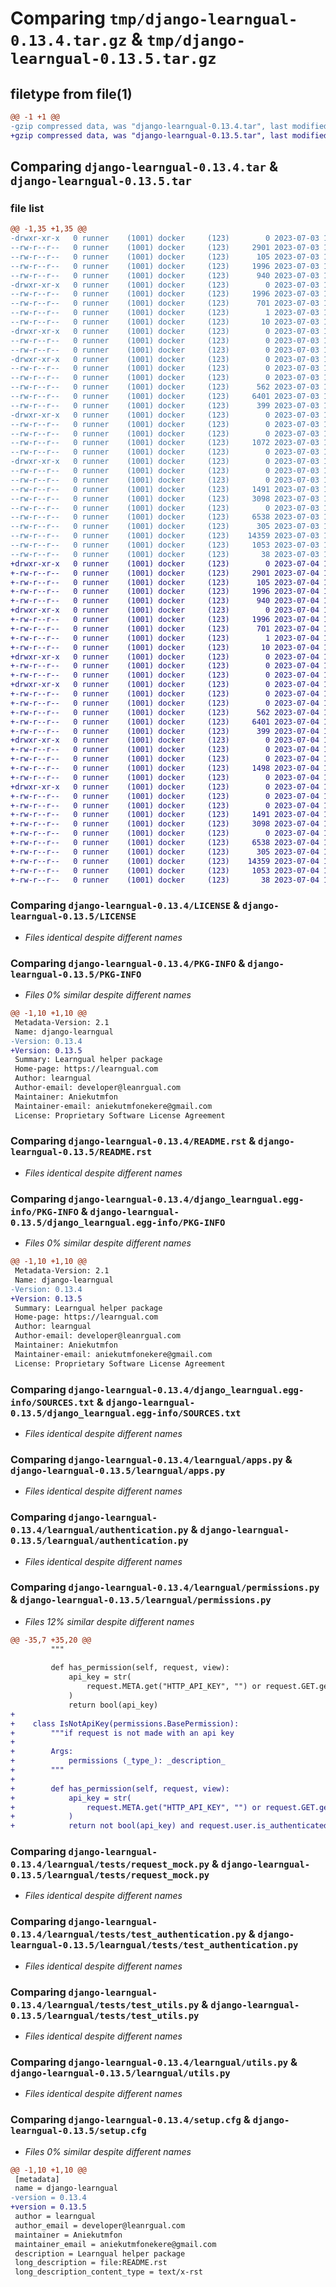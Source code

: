 # Comparing `tmp/django-learngual-0.13.4.tar.gz` & `tmp/django-learngual-0.13.5.tar.gz`

## filetype from file(1)

```diff
@@ -1 +1 @@
-gzip compressed data, was "django-learngual-0.13.4.tar", last modified: Mon Jul  3 12:11:02 2023, max compression
+gzip compressed data, was "django-learngual-0.13.5.tar", last modified: Tue Jul  4 13:07:20 2023, max compression
```

## Comparing `django-learngual-0.13.4.tar` & `django-learngual-0.13.5.tar`

### file list

```diff
@@ -1,35 +1,35 @@
-drwxr-xr-x   0 runner    (1001) docker     (123)        0 2023-07-03 12:11:02.212942 django-learngual-0.13.4/
--rw-r--r--   0 runner    (1001) docker     (123)     2901 2023-07-03 12:09:56.000000 django-learngual-0.13.4/LICENSE
--rw-r--r--   0 runner    (1001) docker     (123)      105 2023-07-03 12:09:56.000000 django-learngual-0.13.4/MANIFEST.in
--rw-r--r--   0 runner    (1001) docker     (123)     1996 2023-07-03 12:11:02.212942 django-learngual-0.13.4/PKG-INFO
--rw-r--r--   0 runner    (1001) docker     (123)      940 2023-07-03 12:09:56.000000 django-learngual-0.13.4/README.rst
-drwxr-xr-x   0 runner    (1001) docker     (123)        0 2023-07-03 12:11:02.208942 django-learngual-0.13.4/django_learngual.egg-info/
--rw-r--r--   0 runner    (1001) docker     (123)     1996 2023-07-03 12:11:02.000000 django-learngual-0.13.4/django_learngual.egg-info/PKG-INFO
--rw-r--r--   0 runner    (1001) docker     (123)      701 2023-07-03 12:11:02.000000 django-learngual-0.13.4/django_learngual.egg-info/SOURCES.txt
--rw-r--r--   0 runner    (1001) docker     (123)        1 2023-07-03 12:11:02.000000 django-learngual-0.13.4/django_learngual.egg-info/dependency_links.txt
--rw-r--r--   0 runner    (1001) docker     (123)       10 2023-07-03 12:11:02.000000 django-learngual-0.13.4/django_learngual.egg-info/top_level.txt
-drwxr-xr-x   0 runner    (1001) docker     (123)        0 2023-07-03 12:11:02.212942 django-learngual-0.13.4/learngual/
--rw-r--r--   0 runner    (1001) docker     (123)        0 2023-07-03 12:10:55.000000 django-learngual-0.13.4/learngual/__init__.py
--rw-r--r--   0 runner    (1001) docker     (123)        0 2023-07-03 12:10:55.000000 django-learngual-0.13.4/learngual/admin.py
-drwxr-xr-x   0 runner    (1001) docker     (123)        0 2023-07-03 12:11:02.212942 django-learngual-0.13.4/learngual/api/
--rw-r--r--   0 runner    (1001) docker     (123)        0 2023-07-03 12:10:55.000000 django-learngual-0.13.4/learngual/api/serializers.py
--rw-r--r--   0 runner    (1001) docker     (123)        0 2023-07-03 12:10:55.000000 django-learngual-0.13.4/learngual/api/views.py
--rw-r--r--   0 runner    (1001) docker     (123)      562 2023-07-03 12:10:55.000000 django-learngual-0.13.4/learngual/apps.py
--rw-r--r--   0 runner    (1001) docker     (123)     6401 2023-07-03 12:10:55.000000 django-learngual-0.13.4/learngual/authentication.py
--rw-r--r--   0 runner    (1001) docker     (123)      399 2023-07-03 12:10:55.000000 django-learngual-0.13.4/learngual/manager.py
-drwxr-xr-x   0 runner    (1001) docker     (123)        0 2023-07-03 12:11:02.212942 django-learngual-0.13.4/learngual/migrations/
--rw-r--r--   0 runner    (1001) docker     (123)        0 2023-07-03 12:10:55.000000 django-learngual-0.13.4/learngual/migrations/__init__.py
--rw-r--r--   0 runner    (1001) docker     (123)        0 2023-07-03 12:10:55.000000 django-learngual-0.13.4/learngual/models.py
--rw-r--r--   0 runner    (1001) docker     (123)     1072 2023-07-03 12:10:55.000000 django-learngual-0.13.4/learngual/permissions.py
--rw-r--r--   0 runner    (1001) docker     (123)        0 2023-07-03 12:10:55.000000 django-learngual-0.13.4/learngual/signals.py
-drwxr-xr-x   0 runner    (1001) docker     (123)        0 2023-07-03 12:11:02.212942 django-learngual-0.13.4/learngual/tests/
--rw-r--r--   0 runner    (1001) docker     (123)        0 2023-07-03 12:10:55.000000 django-learngual-0.13.4/learngual/tests/__init__.py
--rw-r--r--   0 runner    (1001) docker     (123)        0 2023-07-03 12:10:55.000000 django-learngual-0.13.4/learngual/tests/factories.py
--rw-r--r--   0 runner    (1001) docker     (123)     1491 2023-07-03 12:10:55.000000 django-learngual-0.13.4/learngual/tests/request_mock.py
--rw-r--r--   0 runner    (1001) docker     (123)     3098 2023-07-03 12:10:55.000000 django-learngual-0.13.4/learngual/tests/test_authentication.py
--rw-r--r--   0 runner    (1001) docker     (123)        0 2023-07-03 12:10:55.000000 django-learngual-0.13.4/learngual/tests/test_drf_endpoints.py
--rw-r--r--   0 runner    (1001) docker     (123)     6538 2023-07-03 12:10:55.000000 django-learngual-0.13.4/learngual/tests/test_utils.py
--rw-r--r--   0 runner    (1001) docker     (123)      305 2023-07-03 12:10:55.000000 django-learngual-0.13.4/learngual/urls.py
--rw-r--r--   0 runner    (1001) docker     (123)    14359 2023-07-03 12:10:55.000000 django-learngual-0.13.4/learngual/utils.py
--rw-r--r--   0 runner    (1001) docker     (123)     1053 2023-07-03 12:11:02.212942 django-learngual-0.13.4/setup.cfg
--rw-r--r--   0 runner    (1001) docker     (123)       38 2023-07-03 12:09:56.000000 django-learngual-0.13.4/setup.py
+drwxr-xr-x   0 runner    (1001) docker     (123)        0 2023-07-04 13:07:20.167372 django-learngual-0.13.5/
+-rw-r--r--   0 runner    (1001) docker     (123)     2901 2023-07-04 13:06:29.000000 django-learngual-0.13.5/LICENSE
+-rw-r--r--   0 runner    (1001) docker     (123)      105 2023-07-04 13:06:29.000000 django-learngual-0.13.5/MANIFEST.in
+-rw-r--r--   0 runner    (1001) docker     (123)     1996 2023-07-04 13:07:20.167372 django-learngual-0.13.5/PKG-INFO
+-rw-r--r--   0 runner    (1001) docker     (123)      940 2023-07-04 13:06:29.000000 django-learngual-0.13.5/README.rst
+drwxr-xr-x   0 runner    (1001) docker     (123)        0 2023-07-04 13:07:20.163372 django-learngual-0.13.5/django_learngual.egg-info/
+-rw-r--r--   0 runner    (1001) docker     (123)     1996 2023-07-04 13:07:20.000000 django-learngual-0.13.5/django_learngual.egg-info/PKG-INFO
+-rw-r--r--   0 runner    (1001) docker     (123)      701 2023-07-04 13:07:20.000000 django-learngual-0.13.5/django_learngual.egg-info/SOURCES.txt
+-rw-r--r--   0 runner    (1001) docker     (123)        1 2023-07-04 13:07:20.000000 django-learngual-0.13.5/django_learngual.egg-info/dependency_links.txt
+-rw-r--r--   0 runner    (1001) docker     (123)       10 2023-07-04 13:07:20.000000 django-learngual-0.13.5/django_learngual.egg-info/top_level.txt
+drwxr-xr-x   0 runner    (1001) docker     (123)        0 2023-07-04 13:07:20.167372 django-learngual-0.13.5/learngual/
+-rw-r--r--   0 runner    (1001) docker     (123)        0 2023-07-04 13:07:15.000000 django-learngual-0.13.5/learngual/__init__.py
+-rw-r--r--   0 runner    (1001) docker     (123)        0 2023-07-04 13:07:15.000000 django-learngual-0.13.5/learngual/admin.py
+drwxr-xr-x   0 runner    (1001) docker     (123)        0 2023-07-04 13:07:20.167372 django-learngual-0.13.5/learngual/api/
+-rw-r--r--   0 runner    (1001) docker     (123)        0 2023-07-04 13:07:15.000000 django-learngual-0.13.5/learngual/api/serializers.py
+-rw-r--r--   0 runner    (1001) docker     (123)        0 2023-07-04 13:07:15.000000 django-learngual-0.13.5/learngual/api/views.py
+-rw-r--r--   0 runner    (1001) docker     (123)      562 2023-07-04 13:07:15.000000 django-learngual-0.13.5/learngual/apps.py
+-rw-r--r--   0 runner    (1001) docker     (123)     6401 2023-07-04 13:07:15.000000 django-learngual-0.13.5/learngual/authentication.py
+-rw-r--r--   0 runner    (1001) docker     (123)      399 2023-07-04 13:07:15.000000 django-learngual-0.13.5/learngual/manager.py
+drwxr-xr-x   0 runner    (1001) docker     (123)        0 2023-07-04 13:07:20.167372 django-learngual-0.13.5/learngual/migrations/
+-rw-r--r--   0 runner    (1001) docker     (123)        0 2023-07-04 13:07:15.000000 django-learngual-0.13.5/learngual/migrations/__init__.py
+-rw-r--r--   0 runner    (1001) docker     (123)        0 2023-07-04 13:07:15.000000 django-learngual-0.13.5/learngual/models.py
+-rw-r--r--   0 runner    (1001) docker     (123)     1498 2023-07-04 13:07:15.000000 django-learngual-0.13.5/learngual/permissions.py
+-rw-r--r--   0 runner    (1001) docker     (123)        0 2023-07-04 13:07:15.000000 django-learngual-0.13.5/learngual/signals.py
+drwxr-xr-x   0 runner    (1001) docker     (123)        0 2023-07-04 13:07:20.167372 django-learngual-0.13.5/learngual/tests/
+-rw-r--r--   0 runner    (1001) docker     (123)        0 2023-07-04 13:07:15.000000 django-learngual-0.13.5/learngual/tests/__init__.py
+-rw-r--r--   0 runner    (1001) docker     (123)        0 2023-07-04 13:07:15.000000 django-learngual-0.13.5/learngual/tests/factories.py
+-rw-r--r--   0 runner    (1001) docker     (123)     1491 2023-07-04 13:07:15.000000 django-learngual-0.13.5/learngual/tests/request_mock.py
+-rw-r--r--   0 runner    (1001) docker     (123)     3098 2023-07-04 13:07:15.000000 django-learngual-0.13.5/learngual/tests/test_authentication.py
+-rw-r--r--   0 runner    (1001) docker     (123)        0 2023-07-04 13:07:15.000000 django-learngual-0.13.5/learngual/tests/test_drf_endpoints.py
+-rw-r--r--   0 runner    (1001) docker     (123)     6538 2023-07-04 13:07:15.000000 django-learngual-0.13.5/learngual/tests/test_utils.py
+-rw-r--r--   0 runner    (1001) docker     (123)      305 2023-07-04 13:07:15.000000 django-learngual-0.13.5/learngual/urls.py
+-rw-r--r--   0 runner    (1001) docker     (123)    14359 2023-07-04 13:07:15.000000 django-learngual-0.13.5/learngual/utils.py
+-rw-r--r--   0 runner    (1001) docker     (123)     1053 2023-07-04 13:07:20.171372 django-learngual-0.13.5/setup.cfg
+-rw-r--r--   0 runner    (1001) docker     (123)       38 2023-07-04 13:06:29.000000 django-learngual-0.13.5/setup.py
```

### Comparing `django-learngual-0.13.4/LICENSE` & `django-learngual-0.13.5/LICENSE`

 * *Files identical despite different names*

### Comparing `django-learngual-0.13.4/PKG-INFO` & `django-learngual-0.13.5/PKG-INFO`

 * *Files 0% similar despite different names*

```diff
@@ -1,10 +1,10 @@
 Metadata-Version: 2.1
 Name: django-learngual
-Version: 0.13.4
+Version: 0.13.5
 Summary: Learngual helper package
 Home-page: https://learngual.com
 Author: learngual
 Author-email: developer@leanrgual.com
 Maintainer: Aniekutmfon
 Maintainer-email: aniekutmfonekere@gmail.com
 License: Proprietary Software License Agreement
```

### Comparing `django-learngual-0.13.4/README.rst` & `django-learngual-0.13.5/README.rst`

 * *Files identical despite different names*

### Comparing `django-learngual-0.13.4/django_learngual.egg-info/PKG-INFO` & `django-learngual-0.13.5/django_learngual.egg-info/PKG-INFO`

 * *Files 0% similar despite different names*

```diff
@@ -1,10 +1,10 @@
 Metadata-Version: 2.1
 Name: django-learngual
-Version: 0.13.4
+Version: 0.13.5
 Summary: Learngual helper package
 Home-page: https://learngual.com
 Author: learngual
 Author-email: developer@leanrgual.com
 Maintainer: Aniekutmfon
 Maintainer-email: aniekutmfonekere@gmail.com
 License: Proprietary Software License Agreement
```

### Comparing `django-learngual-0.13.4/django_learngual.egg-info/SOURCES.txt` & `django-learngual-0.13.5/django_learngual.egg-info/SOURCES.txt`

 * *Files identical despite different names*

### Comparing `django-learngual-0.13.4/learngual/apps.py` & `django-learngual-0.13.5/learngual/apps.py`

 * *Files identical despite different names*

### Comparing `django-learngual-0.13.4/learngual/authentication.py` & `django-learngual-0.13.5/learngual/authentication.py`

 * *Files identical despite different names*

### Comparing `django-learngual-0.13.4/learngual/permissions.py` & `django-learngual-0.13.5/learngual/permissions.py`

 * *Files 12% similar despite different names*

```diff
@@ -35,7 +35,20 @@
         """
 
         def has_permission(self, request, view):
             api_key = str(
                 request.META.get("HTTP_API_KEY", "") or request.GET.get("api-key", "")
             )
             return bool(api_key)
+
+    class IsNotApiKey(permissions.BasePermission):
+        """if request is not made with an api key
+
+        Args:
+            permissions (_type_): _description_
+        """
+
+        def has_permission(self, request, view):
+            api_key = str(
+                request.META.get("HTTP_API_KEY", "") or request.GET.get("api-key", "")
+            )
+            return not bool(api_key) and request.user.is_authenticated
```

### Comparing `django-learngual-0.13.4/learngual/tests/request_mock.py` & `django-learngual-0.13.5/learngual/tests/request_mock.py`

 * *Files identical despite different names*

### Comparing `django-learngual-0.13.4/learngual/tests/test_authentication.py` & `django-learngual-0.13.5/learngual/tests/test_authentication.py`

 * *Files identical despite different names*

### Comparing `django-learngual-0.13.4/learngual/tests/test_utils.py` & `django-learngual-0.13.5/learngual/tests/test_utils.py`

 * *Files identical despite different names*

### Comparing `django-learngual-0.13.4/learngual/utils.py` & `django-learngual-0.13.5/learngual/utils.py`

 * *Files identical despite different names*

### Comparing `django-learngual-0.13.4/setup.cfg` & `django-learngual-0.13.5/setup.cfg`

 * *Files 0% similar despite different names*

```diff
@@ -1,10 +1,10 @@
 [metadata]
 name = django-learngual
-version = 0.13.4
+version = 0.13.5
 author = learngual
 author_email = developer@leanrgual.com
 maintainer = Aniekutmfon
 maintainer_email = aniekutmfonekere@gmail.com
 description = Learngual helper package
 long_description = file:README.rst
 long_description_content_type = text/x-rst
```

